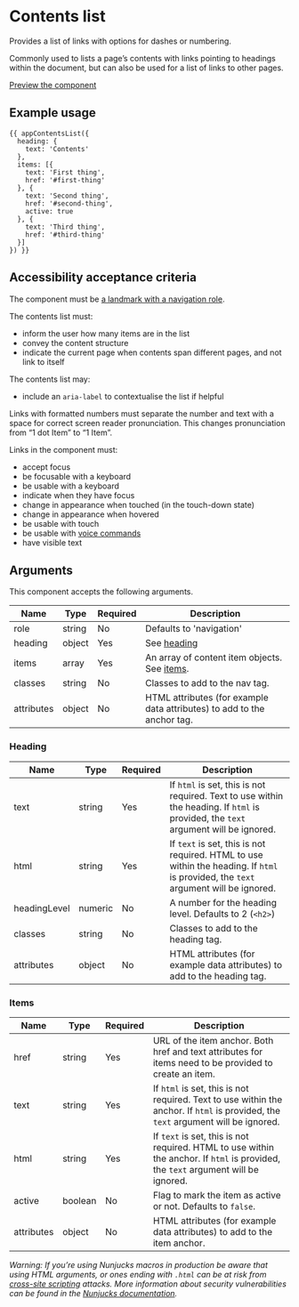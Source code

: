 # Contents list

Provides a list of links with options for dashes or numbering.

Commonly used to lists a page’s contents with links pointing to headings within the document, but can also be used for a list of links to other pages.

<!-- Pass a list of contents each with an href and text. The href can point at the ID of a heading within the page.

Supports nesting contents one level deep, currently only used by specialist documents. When nesting the top level list items display in bold.

format_numbers option will pull out numbers in the link text to render them as though they were the list style type. Applies to numbers at the start of text, with or without a decimal. See the format complex numbers fixture for details. -->

[Preview the component](https://govuk-website-prototype.herokuapp.com/components/contents-list/)

## Example usage

```
{{ appContentsList({
  heading: {
    text: 'Contents'
  },
  items: [{
    text: 'First thing',
    href: '#first-thing'
  }, {
    text: 'Second thing',
    href: '#second-thing',
    active: true
  }, {
    text: 'Third thing',
    href: '#third-thing'
  }]
}) }}
```

## Accessibility acceptance criteria
The component must be [a landmark with a navigation role](https://accessibility.blog.gov.uk/2016/05/27/using-navigation-landmarks/).

The contents list must:

- inform the user how many items are in the list
- convey the content structure
- indicate the current page when contents span different pages, and not link to itself

The contents list may:

- include an `aria-label` to contextualise the list if helpful

Links with formatted numbers must separate the number and text with a space for correct screen reader pronunciation. This changes pronunciation from “1 dot Item” to “1 Item”.

Links in the component must:

- accept focus
- be focusable with a keyboard
- be usable with a keyboard
- indicate when they have focus
- change in appearance when touched (in the touch-down state)
- change in appearance when hovered
- be usable with touch
- be usable with [voice commands](https://www.w3.org/WAI/perspectives/voice.html)
- have visible text

## Arguments

This component accepts the following arguments.

|Name|Type|Required|Description|
|---|---|---|---|
|role|string|No|Defaults to 'navigation'|
|heading|object|Yes|See [heading](#heading)|
|items|array|Yes|An array of content item objects. See [items](#items).|
|classes|string|No|Classes to add to the nav tag.|
|attributes|object|No|HTML attributes (for example data attributes) to add to the anchor tag.|

### Heading

|Name|Type|Required|Description|
|---|---|---|---|
|text|string|Yes|If `html` is set, this is not required. Text to use within the heading. If `html` is provided, the `text` argument will be ignored.|
|html|string|Yes|If `text` is set, this is not required. HTML to use within the heading. If `html` is provided, the `text` argument will be ignored.|
|headingLevel|numeric|No|A number for the heading level. Defaults to 2 (`<h2>`)|
|classes|string|No|Classes to add to the heading tag.|
|attributes|object|No|HTML attributes (for example data attributes) to add to the heading tag.|

### Items

|Name|Type|Required|Description|
|---|---|---|---|
|href|string|Yes|URL of the item anchor. Both href and text attributes for items need to be provided to create an item.|
|text|string|Yes|If `html` is set, this is not required. Text to use within the anchor. If `html` is provided, the `text` argument will be ignored.|
|html|string|Yes|If `text` is set, this is not required. HTML to use within the anchor. If `html` is provided, the `text` argument will be ignored.|
|active|boolean|No|Flag to mark the item as active or not. Defaults to `false`.|
|attributes|object|No|HTML attributes (for example data attributes) to add to the item anchor.|

*Warning: If you’re using Nunjucks macros in production be aware that using HTML arguments, or ones ending with `.html` can be at risk from [cross-site scripting](https://en.wikipedia.org/wiki/Cross-site_scripting) attacks. More information about security vulnerabilities can be found in the [Nunjucks documentation](https://mozilla.github.io/nunjucks/api.html#user-defined-templates-warning).*
